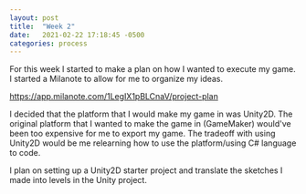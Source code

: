 ```yaml
---
layout: post
title:  "Week 2"
date:   2021-02-22 17:18:45 -0500
categories: process
---
```



For this week I started to make a plan on how I wanted to execute my game. I started a Milanote to allow for me to organize my ideas.

<https://app.milanote.com/1LegIX1pBLCnaV/project-plan>

I decided that the platform that I would make my game in was Unity2D. The original platform that I wanted to make the game in (GameMaker) would've been too expensive for me to export my game. The tradeoff with using Unity2D would be me relearning how to use the platform/using C# language to code. 

I plan on setting up a Unity2D starter project and translate the sketches I made into levels in the Unity project.